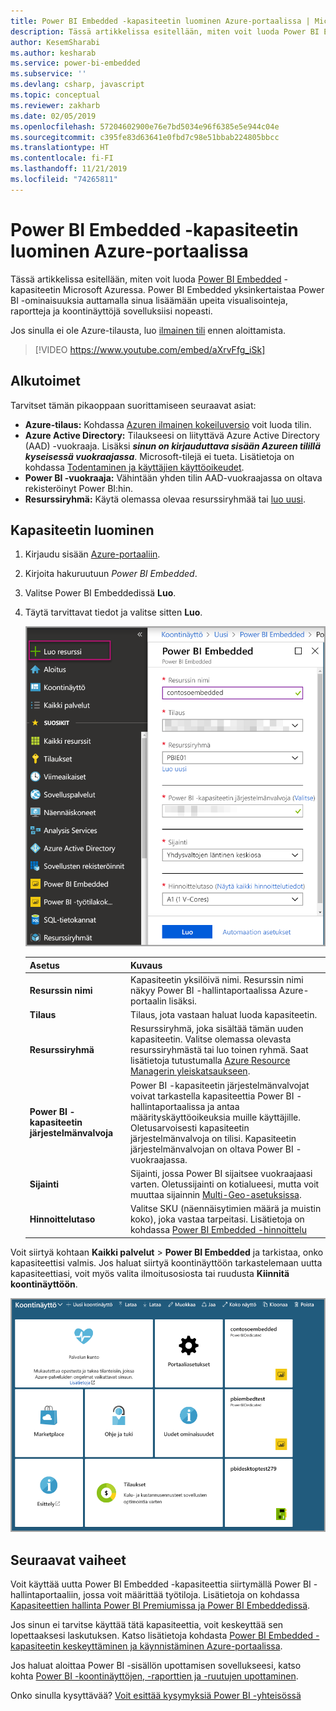 ```yaml
---
title: Power BI Embedded -kapasiteetin luominen Azure-portaalissa | Microsoft Docs
description: Tässä artikkelissa esitellään, miten voit luoda Power BI Embedded -kapasiteetin Microsoft Azuressa.
author: KesemSharabi
ms.author: kesharab
ms.service: power-bi-embedded
ms.subservice: ''
ms.devlang: csharp, javascript
ms.topic: conceptual
ms.reviewer: zakharb
ms.date: 02/05/2019
ms.openlocfilehash: 57204602900e76e7bd5034e96f6385e5e944c04e
ms.sourcegitcommit: c395fe83d63641e0fbd7c98e51bbab224805bbcc
ms.translationtype: HT
ms.contentlocale: fi-FI
ms.lasthandoff: 11/21/2019
ms.locfileid: "74265811"
---
```

# <a name="create-power-bi-embedded-capacity-in-the-azure-portal"></a>Power BI Embedded -kapasiteetin luominen Azure-portaalissa

Tässä artikkelissa esitellään, miten voit luoda [Power BI Embedded](azure-pbie-what-is-power-bi-embedded.md) -kapasiteetin Microsoft Azuressa. Power BI Embedded yksinkertaistaa Power BI -ominaisuuksia auttamalla sinua lisäämään upeita visualisointeja, raportteja ja koontinäyttöjä sovelluksiisi nopeasti.

Jos sinulla ei ole Azure-tilausta, luo [ilmainen tili](https://azure.microsoft.com/free/) ennen aloittamista.

> [!VIDEO https://www.youtube.com/embed/aXrvFfg_iSk]

## <a name="before-you-begin"></a>Alkutoimet

Tarvitset tämän pikaoppaan suorittamiseen seuraavat asiat:

* **Azure-tilaus:** Kohdassa [Azuren ilmainen kokeiluversio](https://azure.microsoft.com/free/) voit luoda tilin.
* **Azure Active Directory:** Tilaukseesi on liityttävä Azure Active Directory (AAD) -vuokraaja. Lisäksi ***sinun on kirjauduttava sisään Azureen tilillä kyseisessä vuokraajassa***. Microsoft-tilejä ei tueta. Lisätietoja on kohdassa [Todentaminen ja käyttäjien käyttöoikeudet](https://docs.microsoft.com/azure/analysis-services/analysis-services-manage-users).
* **Power BI -vuokraaja:** Vähintään yhden tilin AAD-vuokraajassa on oltava rekisteröinyt Power BI:hin.
* **Resurssiryhmä:** Käytä olemassa olevaa resurssiryhmää tai [luo uusi](https://docs.microsoft.com/azure/azure-resource-manager/resource-group-overview).

## <a name="create-a-capacity"></a>Kapasiteetin luominen

1. Kirjaudu sisään [Azure-portaaliin](https://portal.azure.com/).

2. Kirjoita hakuruutuun *Power BI Embedded*.

3. Valitse Power BI Embeddedissä **Luo**.

4. Täytä tarvittavat tiedot ja valitse sitten **Luo**.

    ![Täytettävät kentät uuden kapasiteetin luomista varten](media/azure-pbie-create-capacity/azure-portal-create-power-bi-embedded.png)

    |Asetus |Kuvaus |
    |---------|---------|
    |**Resurssin nimi**|Kapasiteetin yksilöivä nimi. Resurssin nimi näkyy Power BI -hallintaportaalissa Azure-portaalin lisäksi.|
    |**Tilaus**|Tilaus, jota vastaan haluat luoda kapasiteetin.|
    |**Resurssiryhmä**|Resurssiryhmä, joka sisältää tämän uuden kapasiteetin. Valitse olemassa olevasta resurssiryhmästä tai luo toinen ryhmä. Saat lisätietoja tutustumalla [Azure Resource Managerin yleiskatsaukseen](https://docs.microsoft.com/azure/azure-resource-manager/resource-group-overview).|
    |**Power BI -kapasiteetin järjestelmänvalvoja**|Power BI -kapasiteetin järjestelmänvalvojat voivat tarkastella kapasiteettia Power BI -hallintaportaalissa ja antaa määrityskäyttöoikeuksia muille käyttäjille. Oletusarvoisesti kapasiteetin järjestelmänvalvoja on tilisi. Kapasiteetin järjestelmänvalvojan on oltava Power BI -vuokraajassa.|
    |**Sijainti**|Sijainti, jossa Power BI sijaitsee vuokraajaasi varten. Oletussijainti on kotialueesi, mutta voit muuttaa sijainnin [Multi-Geo-asetuksissa](embedded-multi-geo.md).
    |**Hinnoittelutaso**|Valitse SKU (näennäisytimien määrä ja muistin koko), joka vastaa tarpeitasi.  Lisätietoja on kohdassa [Power BI Embedded -hinnoittelu](https://azure.microsoft.com/pricing/details/power-bi-embedded/)|

Voit siirtyä kohtaan **Kaikki palvelut** > **Power BI Embedded** ja tarkistaa, onko kapasiteettisi valmis. Jos haluat siirtyä koontinäyttöön tarkastelemaan uutta kapasiteettiasi, voit myös valita ilmoitusosiosta tai ruudusta **Kiinnitä koontinäyttöön**.

![Azure-portaalin koontinäyttö ja Power BI Embedded -kapasiteetti](media/azure-pbie-create-capacity/azure-portal-dashboard.png)

## <a name="next-steps"></a>Seuraavat vaiheet

Voit käyttää uutta Power BI Embedded -kapasiteettia siirtymällä Power BI -hallintaportaaliin, jossa voit määrittää työtiloja. Lisätietoja on kohdassa [Kapasiteettien hallinta Power BI Premiumissa ja Power BI Embeddedissä](https://powerbi.microsoft.com/documentation/powerbi-admin-premium-manage/).

Jos sinun ei tarvitse käyttää tätä kapasiteettia, voit keskeyttää sen lopettaaksesi laskutuksen. Katso lisätietoja kohdasta [Power BI Embedded -kapasiteetin keskeyttäminen ja käynnistäminen Azure-portaalissa](azure-pbie-pause-start.md).

Jos haluat aloittaa Power BI -sisällön upottamisen sovellukseesi, katso kohta [Power BI -koontinäyttöjen, -raporttien ja -ruutujen upottaminen](https://powerbi.microsoft.com/documentation/powerbi-developer-embedding-content/).

Onko sinulla kysyttävää? [Voit esittää kysymyksiä Power BI -yhteisössä](https://community.powerbi.com/)